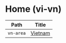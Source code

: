 
# Home (vi-vn)

| Path      | Title                        |
| --------- | ---------------------------- |
| `vn-area` | [Vietnam](<./vn-area/README.md>) |
